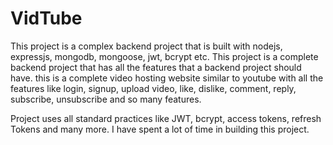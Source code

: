 # VidTube

This project is a complex backend project that is built with nodejs, expressjs, mongodb, mongoose, jwt, bcrypt etc. This project is a complete backend project that has all the features that a backend project should have. this is a complete video hosting website similar to youtube with all the features like login, signup, upload video, like, dislike, comment, reply, subscribe, unsubscribe and so many features.

Project uses all standard practices like JWT, bcrypt, access tokens, refresh Tokens and many more. I have spent a lot of time in building this project.
